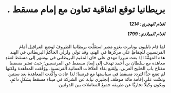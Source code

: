 <h1 dir="rtl">بريطانيا توقع اتفاقية تعاون مع إمام مسقط .</h1>

<h5 dir="rtl">العام الهجري:  1214

العام الميلادي: 1799

</h5>

<p dir="rtl">لما قام نابليون بونابرت بغزو مصر استغَلَّت بريطانيا الظروفَ لوضع العراقيل أمامَ الفرنسيين للحِفاظِ على مركزها في الهندِ، وقد تولى ولزلي الحاكمُ البريطاني في الهند هذه المهمَّةَ؛ إذ بعث ميرزا مهدي علي خان المقيم البريطاني في بوشهر إلى مسقط لعقدِ معاهدة مع سلطان بن أحمد تهدف إلى إبعادِ مسقط عن الفرنسيين؛ حيث تعتبر مسقط مفتاحَ باب الخليج العربي، ولِمَنع بقاء العلاقات العمانية الفرنسية، ووُقِّعَت المعاهدة ولكنها لم تضع حدًّا لتردد مسقط في سياستها مع فرنسا؛ لذا عادت وأكَّدت المعاهدة بعد سنتين ونصَّت على إقامة مائة موظف إنجليزي نيابة عن الشركة في ميناء مسقط بشكلٍ دائمٍ، ويكون وكيلًا تجاريًّا عن طريقه جميعُ المعاملات بين الدولتين.</p></br>
